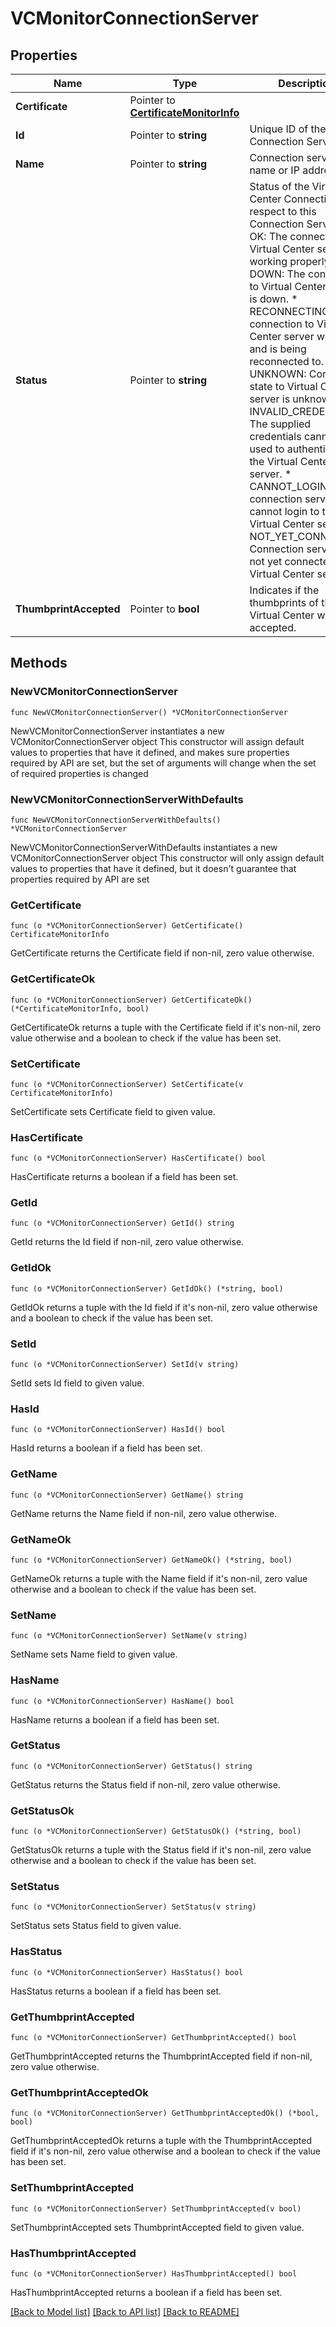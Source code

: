 # VCMonitorConnectionServer

## Properties

Name | Type | Description | Notes
------------ | ------------- | ------------- | -------------
**Certificate** | Pointer to [**CertificateMonitorInfo**](CertificateMonitorInfo.md) |  | [optional] 
**Id** | Pointer to **string** | Unique ID of the Connection Server. | [optional] 
**Name** | Pointer to **string** | Connection server host name or IP address. | [optional] 
**Status** | Pointer to **string** | Status of the Virtual Center Connection with respect to this Connection Server. * OK: The connection to Virtual Center server is working properly. * DOWN: The connection to Virtual Center server is down. * RECONNECTING: The connection to Virtual Center server was lost and is being reconnected to. * UNKNOWN: Connection state to Virtual Center server is unknown. * INVALID_CREDENTIALS: The supplied credentials cannot be used to authenticate to the Virtual Center server. * CANNOT_LOGIN: The connection server cannot login to the Virtual Center server. * NOT_YET_CONNECTED: Connection server has not yet connected to Virtual Center server. | [optional] 
**ThumbprintAccepted** | Pointer to **bool** | Indicates if the thumbprints of the Virtual Center was accepted. | [optional] 

## Methods

### NewVCMonitorConnectionServer

`func NewVCMonitorConnectionServer() *VCMonitorConnectionServer`

NewVCMonitorConnectionServer instantiates a new VCMonitorConnectionServer object
This constructor will assign default values to properties that have it defined,
and makes sure properties required by API are set, but the set of arguments
will change when the set of required properties is changed

### NewVCMonitorConnectionServerWithDefaults

`func NewVCMonitorConnectionServerWithDefaults() *VCMonitorConnectionServer`

NewVCMonitorConnectionServerWithDefaults instantiates a new VCMonitorConnectionServer object
This constructor will only assign default values to properties that have it defined,
but it doesn't guarantee that properties required by API are set

### GetCertificate

`func (o *VCMonitorConnectionServer) GetCertificate() CertificateMonitorInfo`

GetCertificate returns the Certificate field if non-nil, zero value otherwise.

### GetCertificateOk

`func (o *VCMonitorConnectionServer) GetCertificateOk() (*CertificateMonitorInfo, bool)`

GetCertificateOk returns a tuple with the Certificate field if it's non-nil, zero value otherwise
and a boolean to check if the value has been set.

### SetCertificate

`func (o *VCMonitorConnectionServer) SetCertificate(v CertificateMonitorInfo)`

SetCertificate sets Certificate field to given value.

### HasCertificate

`func (o *VCMonitorConnectionServer) HasCertificate() bool`

HasCertificate returns a boolean if a field has been set.

### GetId

`func (o *VCMonitorConnectionServer) GetId() string`

GetId returns the Id field if non-nil, zero value otherwise.

### GetIdOk

`func (o *VCMonitorConnectionServer) GetIdOk() (*string, bool)`

GetIdOk returns a tuple with the Id field if it's non-nil, zero value otherwise
and a boolean to check if the value has been set.

### SetId

`func (o *VCMonitorConnectionServer) SetId(v string)`

SetId sets Id field to given value.

### HasId

`func (o *VCMonitorConnectionServer) HasId() bool`

HasId returns a boolean if a field has been set.

### GetName

`func (o *VCMonitorConnectionServer) GetName() string`

GetName returns the Name field if non-nil, zero value otherwise.

### GetNameOk

`func (o *VCMonitorConnectionServer) GetNameOk() (*string, bool)`

GetNameOk returns a tuple with the Name field if it's non-nil, zero value otherwise
and a boolean to check if the value has been set.

### SetName

`func (o *VCMonitorConnectionServer) SetName(v string)`

SetName sets Name field to given value.

### HasName

`func (o *VCMonitorConnectionServer) HasName() bool`

HasName returns a boolean if a field has been set.

### GetStatus

`func (o *VCMonitorConnectionServer) GetStatus() string`

GetStatus returns the Status field if non-nil, zero value otherwise.

### GetStatusOk

`func (o *VCMonitorConnectionServer) GetStatusOk() (*string, bool)`

GetStatusOk returns a tuple with the Status field if it's non-nil, zero value otherwise
and a boolean to check if the value has been set.

### SetStatus

`func (o *VCMonitorConnectionServer) SetStatus(v string)`

SetStatus sets Status field to given value.

### HasStatus

`func (o *VCMonitorConnectionServer) HasStatus() bool`

HasStatus returns a boolean if a field has been set.

### GetThumbprintAccepted

`func (o *VCMonitorConnectionServer) GetThumbprintAccepted() bool`

GetThumbprintAccepted returns the ThumbprintAccepted field if non-nil, zero value otherwise.

### GetThumbprintAcceptedOk

`func (o *VCMonitorConnectionServer) GetThumbprintAcceptedOk() (*bool, bool)`

GetThumbprintAcceptedOk returns a tuple with the ThumbprintAccepted field if it's non-nil, zero value otherwise
and a boolean to check if the value has been set.

### SetThumbprintAccepted

`func (o *VCMonitorConnectionServer) SetThumbprintAccepted(v bool)`

SetThumbprintAccepted sets ThumbprintAccepted field to given value.

### HasThumbprintAccepted

`func (o *VCMonitorConnectionServer) HasThumbprintAccepted() bool`

HasThumbprintAccepted returns a boolean if a field has been set.


[[Back to Model list]](../README.md#documentation-for-models) [[Back to API list]](../README.md#documentation-for-api-endpoints) [[Back to README]](../README.md)


